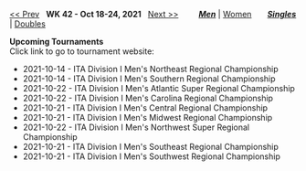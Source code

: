 [<< Prev](men_singles_2141.md) &nbsp; **WK 42 - Oct 18-24, 2021** &nbsp; [Next >>](men_singles_2143.md) &nbsp;&nbsp;&nbsp;&nbsp;&nbsp;&nbsp;&nbsp; [***Men***](./men_singles_2142.md) &#124; [Women](./women_singles_2142.md) &nbsp;&nbsp;&nbsp;&nbsp;&nbsp; [***Singles***](./men_singles_2142.md) &#124; [Doubles](./men_doubles_2142.md)

**Upcoming Tournaments**  
Click link to go to tournament website:  
- 2021-10-14 - ITA Division I Men's Northeast Regional Championship  
- 2021-10-14 - ITA Division I Men's Southern Regional Championship  
- 2021-10-22 - ITA Division I Men's Atlantic Super Regional Championship  
- 2021-10-22 - ITA Division I Men's Carolina Regional Championship  
- 2021-10-21 - ITA Division I Men's Central Regional Championship  
- 2021-10-21 - ITA Division I Men's Midwest Regional Championship  
- 2021-10-22 - ITA Division I Men's Northwest Super Regional Championship  
- 2021-10-21 - ITA Division I Men's Southeast Regional Championship  
- 2021-10-21 - ITA Division I Men's Southwest Regional Championship  